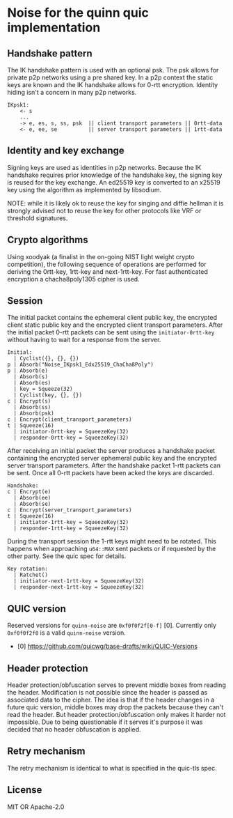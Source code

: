 # Noise for the quinn quic implementation

## Handshake pattern

The IK handshake pattern is used with an optional psk. The psk allows for private
p2p networks using a pre shared key. In a p2p context the static keys are known and
the IK handshake allows for 0-rtt encryption. Identity hiding isn't a concern in
many p2p networks.

```
IKpsk1:
    <- s
    ...
    -> e, es, s, ss, psk  || client transport parameters || 0rtt-data
    <- e, ee, se          || server transport parameters || 1rtt-data
```

## Identity and key exchange

Signing keys are used as identities in p2p networks. Because the IK handshake requires prior
knowledge of the handshake key, the signing key is reused for the key exchange. An ed25519 key
is converted to an x25519 key using the algorithm as implemented by libsodium.

NOTE: while it is likely ok to reuse the key for singing and diffie hellman it is strongly advised
not to reuse the key for other protocols like VRF or threshold signatures.

## Crypto algorithms

Using xoodyak (a finalist in the on-going NIST light weight crypto competition), the following
sequence of operations are performed for deriving the 0rtt-key, 1rtt-key and next-1rtt-key. For
fast authenticated encryption a chacha8poly1305 cipher is used.

## Session

The initial packet contains the ephemeral client public key, the encrypted client static public key
and the encrypted client transport parameters. After the initial packet 0-rtt packets can be sent
using the `initiator-0rtt-key` without having to wait for a response from the server.

```
Initial:
  | Cyclist({}, {}, {})
p | Absorb("Noise_IKpsk1_Edx25519_ChaCha8Poly")
p | Absorb(e)
  | Absorb(s)
  | Absorb(es)
  | key = Squeeze(32)
  | Cyclist(key, {}, {})
c | Encrypt(s)
  | Absorb(ss)
  | Absorb(psk)
c | Encrypt(client_transport_parameters)
t | Squeeze(16)
  | initiator-0rtt-key = SqueezeKey(32)
  | responder-0rtt-key = SqueezeKey(32)
```

After receiving an initial packet the server produces a handshake packet containing the encrypted
server ephemeral public key and the encrypted server transport parameters. After the handshake
packet 1-rtt packets can be sent. Once all 0-rtt packets have been acked the keys are discarded.

```
Handshake:
c | Encrypt(e)
  | Absorb(ee)
  | Absorb(se)
c | Encrypt(server_transport_parameters)
t | Squeeze(16)
  | initiator-1rtt-key = SqueezeKey(32)
  | responder-1rtt-key = SqueezeKey(32)
```

During the transport session the 1-rtt keys might need to be rotated. This happens when approaching
`u64::MAX` sent packets or if requested by the other party. See the quic spec for details.

```
Key rotation:
  | Ratchet()
  | initiator-next-1rtt-key = SqueezeKey(32)
  | responder-next-1rtt-key = SqueezeKey(32)
```

## QUIC version

Reserved versions for `quinn-noise` are `0xf0f0f2f[0-f]` [0]. Currently only `0xf0f0f2f0` is a
valid `quinn-noise` version.

- [0] https://github.com/quicwg/base-drafts/wiki/QUIC-Versions

## Header protection

Header protection/obfuscation serves to prevent middle boxes from reading the header. Modification
is not possible since the header is passed as associated data to the cipher. The idea is that if
the header changes in a future quic version, middle boxes may drop the packets because they can't
read the header. But header protection/obfuscation only makes it harder not impossible. Due to
being questionable if it serves it's purpose it was decided that no header obfuscation is applied.

## Retry mechanism

The retry mechanism is identical to what is specified in the quic-tls spec.

## License

MIT OR Apache-2.0
